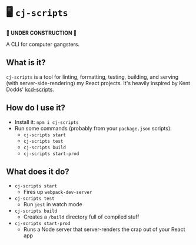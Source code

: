# 🖥 `cj-scripts`

**🚧 UNDER CONSTRUCTION 🚧**

A CLI for computer gangsters.

## What is it?

`cj-scripts` is a tool for linting, formatting, testing, building, and serving (with server-side-rendering) my React projects. It's heavily inspired by Kent Dodds' [kcd-scripts](https://github.com/kentcdodds/kcd-scripts).

## How do I use it?

* Install it: `npm i cj-scripts`
* Run some commands (probably from your `package.json` scripts):
  * `cj-scripts start`
  * `cj-scripts test`
  * `cj-scripts build`
  * `cj-scripts start-prod`

## What does it do?

* `cj-scripts start`
  * Fires up `webpack-dev-server`
* `cj-scripts test`
  * Run `jest` in watch mode
* `cj-scripts build`
  * Creates a `/build` directory full of compiled stuff
* `cj-scripts start-prod`
  * Runs a Node server that server-renders the crap out of your React app

